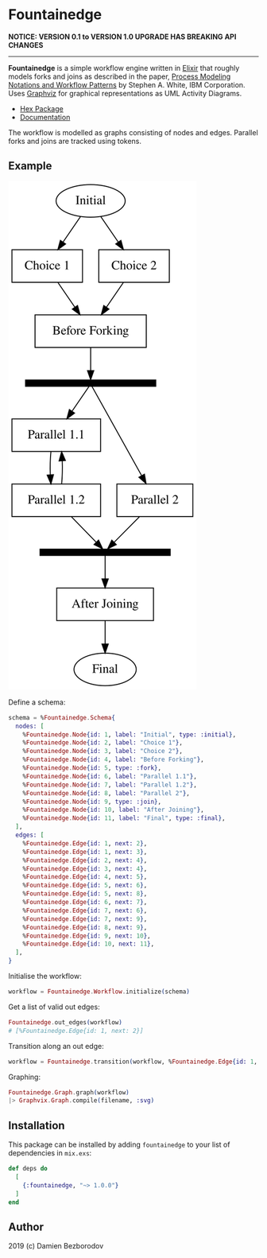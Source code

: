 # Fountainedge

**NOTICE: VERSION 0.1 to VERSION 1.0 UPGRADE HAS BREAKING API CHANGES**

----

**Fountainedge** is a simple workflow engine written in [Elixir](https://elixir-lang.org/) that roughly models forks and joins as described in the paper, [Process Modeling Notations and
Workflow Patterns](https://github.com/emden-norfolk/fountainedge/raw/master/BPMN_wfh.pdf) by Stephen A. White, IBM Corporation. 
Uses [Graphviz](https://graphviz.org/) for graphical representations as UML Activity Diagrams.

 * [Hex Package](https://hex.pm/packages/fountainedge)
 * [Documentation](https://hexdocs.pm/fountainedge)

The workflow is modelled as graphs consisting of nodes and edges. Parallel forks and joins are tracked using tokens.

## Example

![test6](images/test6.svg)

Define a schema:

```elixir
schema = %Fountainedge.Schema{
  nodes: [
	%Fountainedge.Node{id: 1, label: "Initial", type: :initial},
	%Fountainedge.Node{id: 2, label: "Choice 1"},
	%Fountainedge.Node{id: 3, label: "Choice 2"},
	%Fountainedge.Node{id: 4, label: "Before Forking"},
	%Fountainedge.Node{id: 5, type: :fork},
	%Fountainedge.Node{id: 6, label: "Parallel 1.1"},
	%Fountainedge.Node{id: 7, label: "Parallel 1.2"},
	%Fountainedge.Node{id: 8, label: "Parallel 2"},
	%Fountainedge.Node{id: 9, type: :join},
	%Fountainedge.Node{id: 10, label: "After Joining"},
	%Fountainedge.Node{id: 11, label: "Final", type: :final},
  ],
  edges: [
	%Fountainedge.Edge{id: 1, next: 2}, 
	%Fountainedge.Edge{id: 1, next: 3}, 
	%Fountainedge.Edge{id: 2, next: 4}, 
	%Fountainedge.Edge{id: 3, next: 4}, 
	%Fountainedge.Edge{id: 4, next: 5}, 
	%Fountainedge.Edge{id: 5, next: 6}, 
	%Fountainedge.Edge{id: 5, next: 8}, 
	%Fountainedge.Edge{id: 6, next: 7}, 
	%Fountainedge.Edge{id: 7, next: 6}, 
	%Fountainedge.Edge{id: 7, next: 9}, 
	%Fountainedge.Edge{id: 8, next: 9}, 
	%Fountainedge.Edge{id: 9, next: 10},
	%Fountainedge.Edge{id: 10, next: 11},
  ],  
}   
```

Initialise the workflow:

```elixir
workflow = Fountainedge.Workflow.initialize(schema)
```

Get a list of valid out edges:

```elixir
Fountainedge.out_edges(workflow)
# [%Fountainedge.Edge{id: 1, next: 2}]
```

Transition along an out edge:

```elixir
workflow = Fountainedge.transition(workflow, %Fountainedge.Edge{id: 1, next: 2})
```

Graphing:

```elixir
Fountainedge.Graph.graph(workflow)
|> Graphvix.Graph.compile(filename, :svg)
```

## Installation

This package can be installed by adding `fountainedge` to your list of dependencies in `mix.exs`:

```elixir
def deps do
  [
    {:fountainedge, "~> 1.0.0"}
  ]
end
```

## Author

2019 (c) Damien Bezborodov
